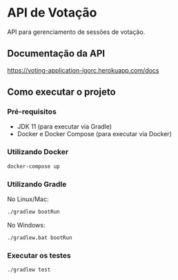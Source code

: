 # API de Votação
API para gerenciamento de sessões de votação.

## Documentação da API
https://voting-application-igorc.herokuapp.com/docs

## Como executar o projeto

### Pré-requisitos
- JDK 11 (para executar via Gradle)
- Docker e Docker Compose (para executar via Docker)

### Utilizando Docker
```sh
docker-compose up
```

### Utilizando Gradle
No Linux/Mac:
```sh
./gradlew bootRun
```
No Windows:
```sh
./gradlew.bat bootRun
```

### Executar os testes
```sh
./gradlew test
```
